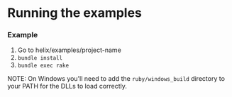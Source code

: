 # Running the examples

### Example
1. Go to helix/examples/project-name
2. `bundle install`
3. `bundle exec rake`

NOTE: On Windows you'll need to add the `ruby/windows_build` directory to your PATH
for the DLLs to load correctly.

